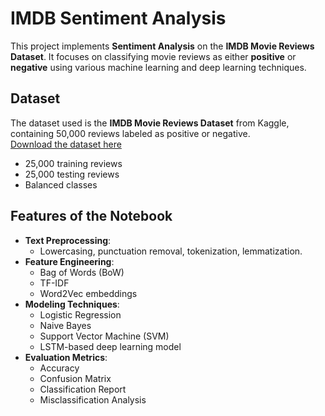 # IMDB Sentiment Analysis

This project implements **Sentiment Analysis** on the **IMDB Movie Reviews Dataset**. It focuses on classifying movie reviews as either **positive** or **negative** using various machine learning and deep learning techniques.

##  Dataset

The dataset used is the **IMDB Movie Reviews Dataset** from Kaggle, containing 50,000 reviews labeled as positive or negative.  
 [Download the dataset here](https://www.kaggle.com/datasets/lakshmi25npathi/imdb-dataset-of-50k-movie-reviews)

- 25,000 training reviews
- 25,000 testing reviews
- Balanced classes

##  Features of the Notebook

- **Text Preprocessing**:
  - Lowercasing, punctuation removal, tokenization, lemmatization.
- **Feature Engineering**:
  - Bag of Words (BoW)
  - TF-IDF
  - Word2Vec embeddings
- **Modeling Techniques**:
  - Logistic Regression
  - Naive Bayes
  - Support Vector Machine (SVM)
  - LSTM-based deep learning model
- **Evaluation Metrics**:
  - Accuracy
  - Confusion Matrix
  - Classification Report
  - Misclassification Analysis


